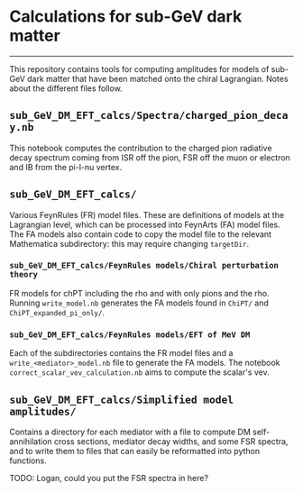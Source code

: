 # Calculations for sub-GeV dark matter
--------------------------------------

This repository contains tools for computing amplitudes for models of sub-GeV dark matter that have been matched onto the chiral Lagrangian. Notes about the different files follow.

## `sub_GeV_DM_EFT_calcs/Spectra/charged_pion_decay.nb`

This notebook computes the contribution to the charged pion radiative decay spectrum coming from ISR off the pion, FSR off the muon or electron and IB from the pi-l-nu vertex.

## `sub_GeV_DM_EFT_calcs/`

Various FeynRules (FR) model files. These are definitions of models at the Lagrangian level, which can be processed into FeynArts (FA) model files. The FA models also contain code to copy the model file to the relevant Mathematica subdirectory: this may require changing `targetDir`.

### `sub_GeV_DM_EFT_calcs/FeynRules models/Chiral perturbation theory`

FR models for chPT including the rho and with only pions and the rho. Running `write_model.nb` generates the FA models found in `ChiPT/` and `ChiPT_expanded_pi_only/`.

### `sub_GeV_DM_EFT_calcs/FeynRules models/EFT of MeV DM`

Each of the subdirectories contains the FR model files and a `write_<mediator>_model.nb` file to generate the FA models. The notebook `correct_scalar_vev_calculation.nb` aims to compute the scalar's vev.

## `sub_GeV_DM_EFT_calcs/Simplified model amplitudes/`

Contains a directory for each mediator with a file to compute DM self-annihilation cross sections, mediator decay widths, and some FSR spectra, and to write them to files that can easily be reformatted into python functions.

TODO: Logan, could you put the FSR spectra in here?


